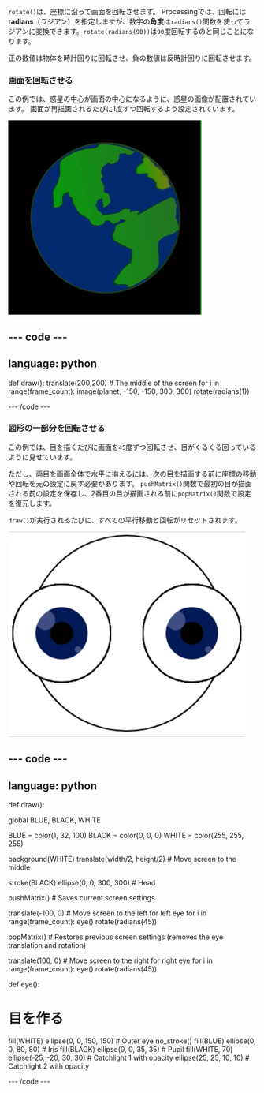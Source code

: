 
`rotate()`は、座標に沿って画面を回転させます。 Processingでは、回転には**radians**（ラジアン）を指定しますが、数字の**角度**は`radians()`関数を使ってラジアンに変換できます。`rotate(radians(90))`は`90`度回転するのと同じことになります。

正の数値は物体を時計回りに回転させ、負の数値は反時計回りに回転させます。

### 画面を回転させる

この例では、惑星の中心が画面の中心になるように、惑星の画像が配置されています。 画面が再描画されるたびに1度ずつ回転するよう設定されています。

![中央で惑星が回転している出力エリア](images/rotate_planet.gif)

--- code ---
---
language: python
---

def draw(): translate(200,200) # The middle of the screen for i in range(frame_count): image(planet, -150, -150, 300, 300) rotate(radians(1))

--- /code ---

### 図形の一部分を回転させる

この例では、目を描くたびに画面を`45`度ずつ回転させ、目がくるくる回っているように見せています。

ただし、両目を画面全体で水平に揃えるには、次の目を描画する前に座標の移動や回転を元の設定に戻す必要があります。 `pushMatrix()`関数で最初の目が描画される前の設定を保存し、2番目の目が描画される前に`popMatrix()`関数で設定を復元します。

`draw()`が実行されるたびに、すべての平行移動と回転がリセットされます。

![円の集まりでできた目が回転している動く画像を表示する出力エリア](images/rotate_eyes.gif)

--- code ---
---
language: python
---

def draw():

  global BLUE, BLACK, WHITE

  BLUE = color(1, 32, 100) BLACK = color(0, 0, 0) WHITE = color(255, 255, 255)

  background(WHITE) translate(width/2, height/2) # Move screen to the middle

  stroke(BLACK) ellipse(0, 0, 300, 300) # Head

  pushMatrix() # Saves current screen settings

  translate(-100, 0) # Move screen to the left for left eye for i in range(frame_count): eye() rotate(radians(45))

  popMatrix() # Restores previous screen settings (removes the eye translation and rotation)

  translate(100, 0) # Move screen to the right for right eye for i in range(frame_count): eye() rotate(radians(45))

def eye():

# 目を作る
  fill(WHITE) ellipse(0, 0, 150, 150) # Outer eye no_stroke() fill(BLUE) ellipse(0, 0, 80, 80) # Iris fill(BLACK) ellipse(0, 0, 35, 35) # Pupil fill(WHITE, 70) ellipse(-25, -20, 30, 30) # Catchlight 1 with opacity ellipse(25, 25, 10, 10) # Catchlight 2 with opacity

--- /code ---
